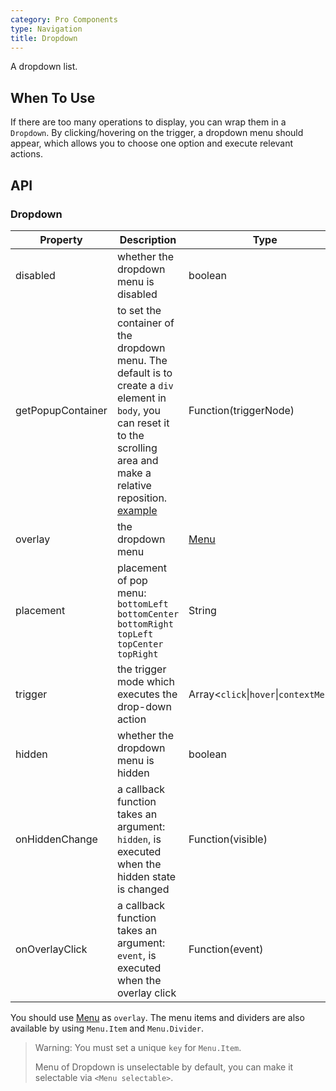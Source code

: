 ```yaml
---
category: Pro Components
type: Navigation
title: Dropdown
---
```


A dropdown list.

## When To Use

If there are too many operations to display, you can wrap them in a `Dropdown`. By clicking/hovering on the trigger, a dropdown menu should appear, which allows you to choose one option and execute relevant actions.

## API

### Dropdown

| Property | Description | Type | Default |
| -------- | ----------- | ---- | ------- |
| disabled | whether the dropdown menu is disabled | boolean | - |
| getPopupContainer | to set the container of the dropdown menu. The default is to create a `div` element in `body`, you can reset it to the scrolling area and make a relative reposition. [example](https://codepen.io/afc163/pen/zEjNOy?editors=0010) | Function(triggerNode) | `() => document.body` |
| overlay | the dropdown menu | [Menu](/components/menu) | - |
| placement | placement of pop menu: `bottomLeft` `bottomCenter` `bottomRight` `topLeft` `topCenter` `topRight` | String | `bottomLeft` |
| trigger | the trigger mode which executes the drop-down action | Array&lt;`click`\|`hover`\|`contextMenu`> | `['click', 'focus']` |
| hidden | whether the dropdown menu is hidden | boolean | - |
| onHiddenChange | a callback function takes an argument: `hidden`, is executed when the hidden state is changed | Function(visible) | - |
| onOverlayClick | a callback function takes an argument: `event`, is executed when the overlay click | Function(event) | - |

You should use [Menu](/components/menu/) as `overlay`. The menu items and dividers are also available by using `Menu.Item` and `Menu.Divider`.

> Warning: You must set a unique `key` for `Menu.Item`.
>
> Menu of Dropdown is unselectable by default, you can make it selectable via `<Menu selectable>`.
